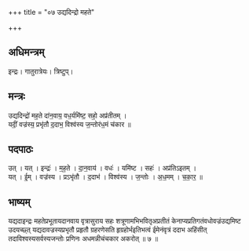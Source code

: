 +++
title = "०७ उद्यदिन्द्रो महते"

+++
## अधिमन्त्रम्
इन्द्रः। गातुरात्रेयः। त्रिष्टुप्।

## मन्त्रः
उद्यदिन्द्रो॑ मह॒ते दा॑न॒वाय॒ वध॒र्यमि॑ष्ट॒ सहो॒ अप्र॑तीतम् ।  
यदीं॒ वज्र॑स्य॒ प्रभृ॑तौ द॒दाभ॒ विश्व॑स्य ज॒न्तोर॑ध॒मं च॑कार ॥

## पदपाठः
उत् । यत् । इन्द्रः॑ । म॒ह॒ते । दा॒न॒वाय॑ । वधः॑ । यमि॑ष्ट । सहः॑ । अप्र॑तिऽइतम् ।  
यत् । ई॒म् । वज्र॑स्य । प्रऽभृ॑तौ । द॒दाभ॑ । विश्व॑स्य । ज॒न्तोः । अ॒ध॒मम् । च॒का॒र॒ ॥

## भाष्यम्
यद्यदाइन्द्रः महतेप्रभूतायदानवाय वृत्रासुराय सहः शत्रूणामभिभवितृअप्रतीतं केनाप्यप्रतिगतंवधोवज्रंउद्यमिष्ट उदयच्छ्त् यद्यदावज्रस्यप्रभृतौ प्रहृतौ ग्रहरणेसति हृग्रहोर्भइतिभत्वं ईमेनंवृत्रं ददाभ अहिंसीत् तदाविश्वस्यसर्वस्यजन्तोः प्रणिनः अधमन्नीचंचकार अकरोत् ॥ ७ ॥